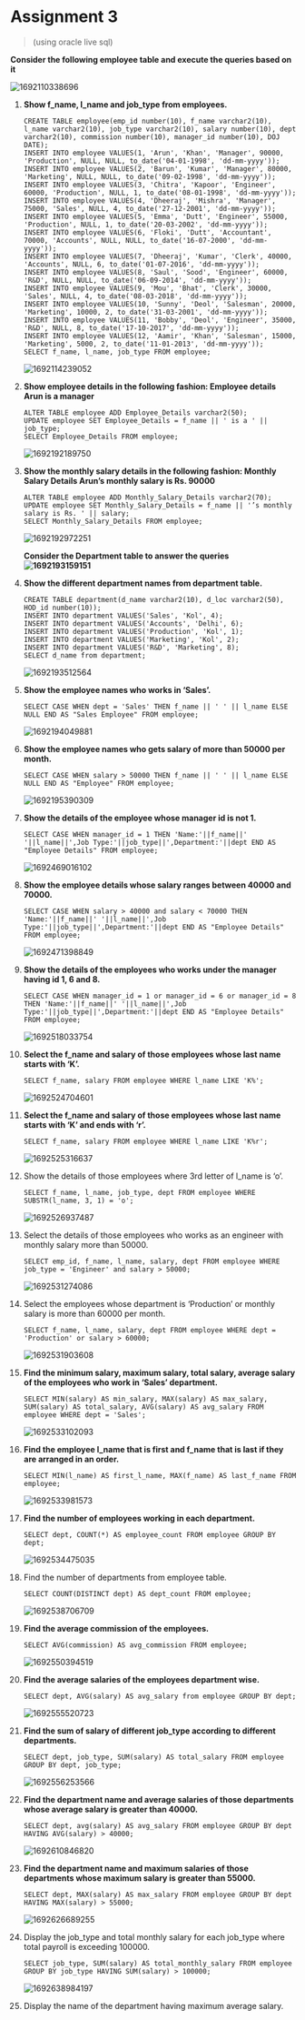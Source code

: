 # Assignment 3

> (using oracle live sql)

**Consider the following employee table and execute the queries based on it**

![1692110338696](image/assignment3/1692110338696.png)

1. **Show f_name, l_name and job_type from employees.**

   ```
   CREATE TABLE employee(emp_id number(10), f_name varchar2(10), l_name varchar2(10), job_type varchar2(10), salary number(10), dept varchar2(10), commission number(10), manager_id number(10), DOJ DATE);
   INSERT INTO employee VALUES(1, 'Arun', 'Khan', 'Manager', 90000, 'Production', NULL, NULL, to_date('04-01-1998', 'dd-mm-yyyy'));
   INSERT INTO employee VALUES(2, 'Barun', 'Kumar', 'Manager', 80000, 'Marketing', NULL, NULL, to_date('09-02-1998', 'dd-mm-yyyy'));
   INSERT INTO employee VALUES(3, 'Chitra', 'Kapoor', 'Engineer', 60000, 'Production', NULL, 1, to_date('08-01-1998', 'dd-mm-yyyy'));
   INSERT INTO employee VALUES(4, 'Dheeraj', 'Mishra', 'Manager', 75000, 'Sales', NULL, 4, to_date('27-12-2001', 'dd-mm-yyyy'));
   INSERT INTO employee VALUES(5, 'Emma', 'Dutt', 'Engineer', 55000, 'Production', NULL, 1, to_date('20-03-2002', 'dd-mm-yyyy'));
   INSERT INTO employee VALUES(6, 'Floki', 'Dutt', 'Accountant', 70000, 'Accounts', NULL, NULL, to_date('16-07-2000', 'dd-mm-yyyy'));
   INSERT INTO employee VALUES(7, 'Dheeraj', 'Kumar', 'Clerk', 40000, 'Accounts', NULL, 6, to_date('01-07-2016', 'dd-mm-yyyy'));
   INSERT INTO employee VALUES(8, 'Saul', 'Sood', 'Engineer', 60000, 'R&D', NULL, NULL, to_date('06-09-2014', 'dd-mm-yyyy'));
   INSERT INTO employee VALUES(9, 'Mou', 'Bhat', 'Clerk', 30000, 'Sales', NULL, 4, to_date('08-03-2018', 'dd-mm-yyyy'));
   INSERT INTO employee VALUES(10, 'Sunny', 'Deol', 'Salesman', 20000, 'Marketing', 10000, 2, to_date('31-03-2001', 'dd-mm-yyyy'));
   INSERT INTO employee VALUES(11, 'Bobby', 'Deol', 'Engineer', 35000, 'R&D', NULL, 8, to_date('17-10-2017', 'dd-mm-yyyy'));
   INSERT INTO employee VALUES(12, 'Aamir', 'Khan', 'Salesman', 15000, 'Marketing', 5000, 2, to_date('11-01-2013', 'dd-mm-yyyy'));
   SELECT f_name, l_name, job_type FROM employee;
   ```
   ![1692114239052](image/assignment3/1692114239052.png)
2. **Show employee details in the following fashion:
   Employee details
   Arun is a manager**

   ```
   ALTER TABLE employee ADD Employee_Details varchar2(50);
   UPDATE employee SET Employee_Details = f_name || ' is a ' || job_type;
   SELECT Employee_Details FROM employee;
   ```
   ![1692192189750](image/assignment3/1692192189750.png)
3. **Show the monthly salary details in the following fashion:
   Monthly Salary Details
   Arun’s monthly salary is Rs. 90000**

   ```
   ALTER TABLE employee ADD Monthly_Salary_Details varchar2(70);
   UPDATE employee SET Monthly_Salary_Details = f_name || '’s monthly salary is Rs. ' || salary;
   SELECT Monthly_Salary_Details FROM employee;
   ```
   ![1692192972251](image/assignment3/1692192972251.png)

   **Consider the Department table to answer the queries
   ![1692193159151](image/assignment3/1692193159151.png)**
4. **Show the different department names from department table.**

   ```
   CREATE TABLE department(d_name varchar2(10), d_loc varchar2(50), HOD_id number(10));
   INSERT INTO department VALUES('Sales', 'Kol', 4);
   INSERT INTO department VALUES('Accounts', 'Delhi', 6);
   INSERT INTO department VALUES('Production', 'Kol', 1);
   INSERT INTO department VALUES('Marketing', 'Kol', 2);
   INSERT INTO department VALUES('R&D', 'Marketing', 8);
   SELECT d_name from department;
   ```
   ![1692193512564](image/assignment3/1692193512564.png)
5. **Show the employee names who works in ‘Sales’.**

   ```
   SELECT CASE WHEN dept = 'Sales' THEN f_name || ' ' || l_name ELSE NULL END AS "Sales Employee" FROM employee;
   ```
   ![1692194049881](image/assignment3/1692194049881.png)
6. **Show the employee names who gets salary of more than 50000 per month.**

   ```
   SELECT CASE WHEN salary > 50000 THEN f_name || ' ' || l_name ELSE NULL END AS "Employee" FROM employee;
   ```
   ![1692195390309](image/assignment3/1692195390309.png)
7. **Show the details of the employee whose manager id is not 1.**

   ```
   SELECT CASE WHEN manager_id = 1 THEN 'Name:'||f_name||' '||l_name||',Job Type:'||job_type||',Department:'||dept END AS "Employee Details" FROM employee;
   ```
   ![1692469016102](image/assignment3/1692469016102.png)
8. **Show the employee details whose salary ranges between 40000 and 70000.**

   ```
   SELECT CASE WHEN salary > 40000 and salary < 70000 THEN 'Name:'||f_name||' '||l_name||',Job Type:'||job_type||',Department:'||dept END AS "Employee Details" FROM employee;
   ```
   ![1692471398849](image/assignment3/1692471398849.png)
9. **Show the details of the employees who works under the manager having id 1, 6 and 8.**

   ```
   SELECT CASE WHEN manager_id = 1 or manager_id = 6 or manager_id = 8 THEN 'Name:'||f_name||' '||l_name||',Job Type:'||job_type||',Department:'||dept END AS "Employee Details" FROM employee;
   ```
   ![1692518033754](image/assignment3/1692518033754.png)
10. **Select the f_name and salary of those employees whose last name starts with ‘K’.**

    ```
    SELECT f_name, salary FROM employee WHERE l_name LIKE 'K%';
    ```
    ![1692524704601](image/assignment3/1692524704601.png)
11. **Select the f_name and salary of those employees whose last name starts with ‘K’ and ends with ‘r’.**

    ```
    SELECT f_name, salary FROM employee WHERE l_name LIKE 'K%r';
    ```
    ![1692525316637](image/assignment3/1692525316637.png)
12. Show the details of those employees where 3rd letter of l_name is ‘o’.

    ```
    SELECT f_name, l_name, job_type, dept FROM employee WHERE SUBSTR(l_name, 3, 1) = 'o';
    ```
    ![1692526937487](image/assignment3/1692526937487.png)
13. Select the details of those employees who works as an engineer with monthly salary more than 50000.

    ```
    SELECT emp_id, f_name, l_name, salary, dept FROM employee WHERE job_type = 'Engineer' and salary > 50000;
    ```
    ![1692531274086](image/assignment3/1692531274086.png)
14. Select the employees whose department is ‘Production’ or monthly salary is more than 60000 per month.

    ```
    SELECT f_name, l_name, salary, dept FROM employee WHERE dept = 'Production' or salary > 60000;
    ```
    ![1692531903608](image/assignment3/1692531903608.png)
15. **Find the minimum salary, maximum salary, total salary, average salary of the employees who work in ‘Sales’ department.**

    ```
    SELECT MIN(salary) AS min_salary, MAX(salary) AS max_salary, SUM(salary) AS total_salary, AVG(salary) AS avg_salary FROM employee WHERE dept = 'Sales';
    ```
    ![1692533102093](image/assignment3/1692533102093.png)
16. **Find the employee l_name that is first and f_name that is last if they are arranged in an order.**

    ```
    SELECT MIN(l_name) AS first_l_name, MAX(f_name) AS last_f_name FROM employee;
    ```
    ![1692533981573](image/assignment3/1692533981573.png)
17. **Find the number of employees working in each department.**

    ```
    SELECT dept, COUNT(*) AS employee_count FROM employee GROUP BY dept;
    ```
    ![1692534475035](image/assignment3/1692534475035.png)
18. Find the number of departments from employee table.

    ```
    SELECT COUNT(DISTINCT dept) AS dept_count FROM employee;
    ```
    ![1692538706709](image/assignment3/1692538706709.png)
19. **Find the average commission of the employees.**

    ```
    SELECT AVG(commission) AS avg_commission FROM employee;
    ```
    ![1692550394519](image/assignment3/1692550394519.png)
20. **Find the average salaries of the employees department wise.**

    ```
    SELECT dept, AVG(salary) AS avg_salary from employee GROUP BY dept;
    ```
    ![1692555520723](image/assignment3/1692555520723.png)
21. **Find the sum of salary of different job_type according to different departments.**

    ```
    SELECT dept, job_type, SUM(salary) AS total_salary FROM employee GROUP BY dept, job_type;
    ```
    ![1692556253566](image/assignment3/1692556253566.png)
22. **Find the department name and average salaries of those departments whose average salary is greater than 40000.**

    ```
    SELECT dept, avg(salary) AS avg_salary FROM employee GROUP BY dept HAVING AVG(salary) > 40000;
    ```
    ![1692610846820](image/assignment3/1692610846820.png)
23. **Find the department name and maximum salaries of those departments whose maximum salary is greater than 55000.**

    ```
    SELECT dept, MAX(salary) AS max_salary FROM employee GROUP BY dept HAVING MAX(salary) > 55000;
    ```
    ![1692626689255](image/assignment3/1692626689255.png)
24. Display the job_type and total monthly salary for each job_type where total payroll is exceeding 100000.

    ```
    SELECT job_type, SUM(salary) AS total_monthly_salary FROM employee GROUP BY job_type HAVING SUM(salary) > 100000;
    ```
    ![1692638984197](image/assignment3/1692638984197.png)
25. Display the name of the department having maximum average salary.
